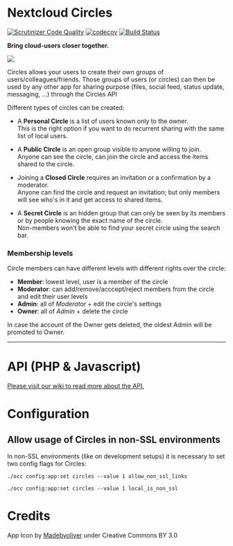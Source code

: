 # Nextcloud Circles

[![Scrutinizer Code Quality](https://scrutinizer-ci.com/g/nextcloud/circles/badges/quality-score.png?b=master)](https://scrutinizer-ci.com/g/nextcloud/circles/?branch=master)
[![codecov](https://codecov.io/gh/nextcloud/circles/branch/master/graph/badge.svg)](https://codecov.io/gh/nextcloud/circles)
[![Build Status](https://drone.nextcloud.com/api/badges/nextcloud/circles/status.svg)](https://drone.nextcloud.com/nextcloud/circles)

**Bring cloud-users closer together.**

![](https://raw.githubusercontent.com/nextcloud/circles/master/screenshots/0.12.0.png)

Circles allows your users to create their own groups of users/colleagues/friends. 
Those groups of users (or circles) can then be used by any other app for sharing purpose 
(files, social feed, status update, messaging, …) through the Circles API

Different types of circles can be created:


- A **Personal Circle** is a list of users known only to the owner.  
This is the right option if you want to do recurrent sharing with the same list of local users.

- A **Public Circle** is an open group visible to anyone willing to join.  
Anyone can see the circle, can join the circle and access the items shared to the circle.
 
- Joining a **Closed Circle** requires an invitation or a confirmation by a moderator.  
Anyone can find the circle and request an invitation; but only members will see who's in it and get access to shared items.

- A **Secret Circle** is an hidden group that can only be seen by its members or by people knowing the exact name of the circle.  
Non-members won't be able to find your secret circle using the search bar.


### Membership levels

Circle members can have different levels with different rights over the circle:

- **Member**: lowest level, user is a member of the circle
- **Moderator**: can add/remove/acccept/reject members from the circle and edit their user levels
- **Admin**: all of _Moderator_ + edit the circle's settings
- **Owner**: all of _Admin_ +  delete the circle

In case the account of the Owner gets deleted, the oldest Admin will be promoted to Owner.


***
# API (PHP & Javascript)

[Please visit our wiki to read more about the API.](https://github.com/nextcloud/circles/wiki)

# Configuration

## Allow usage of Circles in non-SSL environments

In non-SSL environments (like on development setups) it is necessary to set two config flags for Circles:

`./occ config:app:set circles --value 1 allow_non_ssl_links` 

`./occ config:app:set circles --value 1 local_is_non_ssl`

# Credits

App Icon by [Madebyoliver](http://www.flaticon.com/authors/madebyoliver) under Creative Commons BY 3.0
